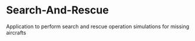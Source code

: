 # Search-And-Rescue
Application to perform search and rescue operation simulations for missing aircrafts

